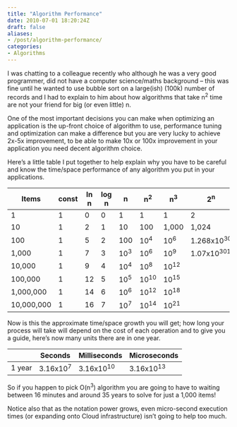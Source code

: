 ```yaml
---
title: "Algorithm Performance"
date: 2010-07-01 18:20:24Z
draft: false
aliases:
- /post/algorithm-performance/
categories:
- Algorithms
---
```

I was chatting to a colleague recently who although he was a very good programmer, did not have a computer science/maths background – this was fine until he wanted to use bubble sort on a large(ish) (100k) number of records and I had to explain to him about how algorithms that take n<sup>2</sup> time are not your friend for big (or even little) n.

One of the most important decisions you can make when optimizing an application is the up-front choice of algorithm to use, performance tuning and optimization can make a difference but you are very lucky to achieve 2x-5x improvement, to be able to make 10x or 100x improvement in your application you need decent algorithm choice.

Here’s a little table I put together to help explain why you have to be careful and know the time/space performance of any algorithm you put in your applications.

| Items | const | ln n | log n | n | n<sup>2</sup> | n<sup>3</sup>| 2<sup>n</sup> | 3<sup>n</sup> | n! |
|--|--|--|--|--|--|--|--|--|--|
| 1     | 1     | 0 | 0 | 1 | 1 | 1 | 2 | 3 | 1 | 
| 10    | 1     | 2 | 1 | 10 | 100 | 1,000 | 1,024 | 59049 | 3.63x10<sup>6</sup> |
| 100   | 1     | 5 | 2 | 100 | 10<sup>4</sup> | 10<sup>6</sup> | 1.268x10<sup>30</sup> | 5.15x10<sup>47</sup> | 9.33x10<sup>157</sup> |
| 1,000 | 1     | 7 | 3 | 10<sup>3</sup> | 10<sup>6</sup> | 10<sup>9</sup> | 1.07x10<sup>301</sup> | | | 
| 10,000 | 1    | 9 | 4 | 10<sup>4</sup> | 10<sup>8</sup> | 10<sup>12</sup> | | | |
| 100,000 | 1   | 12 | 5 | 10<sup>5</sup> | 10<sup>10</sup> | 10<sup>15</sup> | | | |
| 1,000,000 | 1  | 14 | 6 | 10<sup>6</sup> | 10<sup>12</sup> | 10<sup>18</sup> | | | | 
| 10,000,000 | 1 | 16 | 7 | 10<sup>7</sup> | 10<sup>14</sup> | 10<sup>21</sup> | | | |
 
Now is this the approximate time/space growth you will get; how long your process will take will depend on the cost of each operation and to give you a guide, here’s now many units there are in one year.

| | Seconds | Milliseconds | Microseconds |
|--|--|--|--|
| 1 year | 3.16x10<sup>7</sup> | 3.16x10<sup>10</sup> | 3.16x10<sup>13</sup> | 

So if you happen to pick O(n<sup>3</sup>) algorithm you are going to have to waiting between 16 minutes and around 35 years to solve for just a 1,000 items! 

Notice also that as the notation power grows, even micro-second execution times (or expanding onto Cloud infrastructure) isn’t going to help too much.